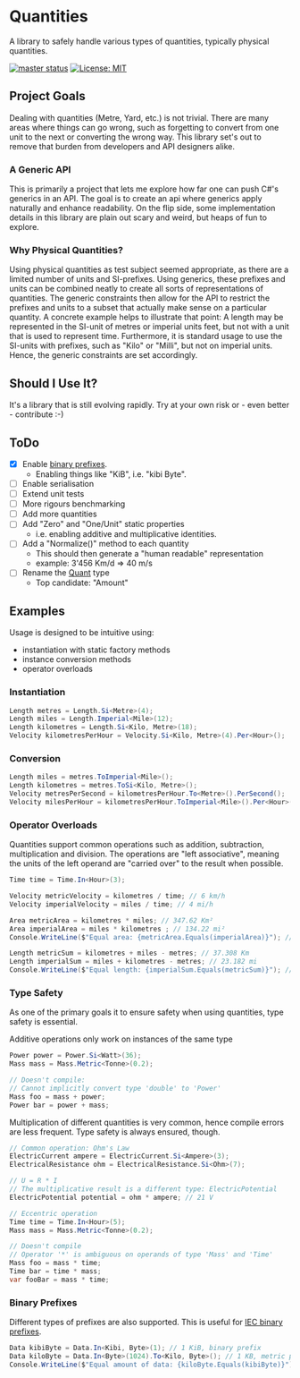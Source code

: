 # Quantities

A library to safely handle various types of quantities, typically physical quantities.

[![master status](https://github.com/atmoos/Quantities/actions/workflows/dotnet.yml/badge.svg)](https://github.com/atmoos/Quantities/actions/workflows/dotnet.yml)
[![License: MIT](https://img.shields.io/badge/License-MIT-yellow.svg)](https://github.com/atmoos/Quantities/blob/master/LICENSE)

## Project Goals

Dealing with quantities (Metre, Yard, etc.) is not trivial. There are many areas where things can go wrong, such as forgetting to convert from one unit to the next or converting the wrong way.
This library set's out to remove that burden from developers and API designers alike.

### A Generic API

This is primarily a project that lets me explore how far one can push C#'s generics in an API. The goal is to create an api where generics apply naturally and enhance readability.
On the flip side, some implementation details in this library are plain out scary and weird, but heaps of fun to explore.

### Why Physical Quantities?

Using physical quantities as test subject seemed appropriate, as there are a limited number of units and SI-prefixes. Using generics, these prefixes and units can be combined neatly to create all sorts of representations of quantities. The generic constraints then allow for the API to restrict the prefixes and units to a subset that actually make sense on a particular quantity.
A concrete example helps to illustrate that point: A length may be represented in the SI-unit of metres or imperial units feet, but not with a unit that is used to represent time. Furthermore, it is standard usage to use the SI-units with prefixes, such as "Kilo" or "Milli", but not on imperial units. Hence, the generic constraints are set accordingly.

## Should I Use It?

It's a library that is still evolving rapidly. Try at your own risk or - even better - contribute :-)

## ToDo

- [x] Enable [binary prefixes](https://en.wikipedia.org/wiki/Binary_prefix).
  - Enabling things like "KiB", i.e. "kibi Byte".
- [ ] Enable serialisation
- [ ] Extend unit tests
- [ ] More rigours benchmarking
- [ ] Add more quantities
- [ ] Add "Zero" and "One/Unit" static properties
  - i.e. enabling additive and multiplicative identities.
- [ ] Add a "Normalize()" method to each quantity
  - This should then generate a "human readable" representation
  - example: 3'456 Km/d => 40 m/s
- [ ] Rename the [Quant](quantities/measures/Quant.cs) type
  - Top candidate: "Amount"

## Examples

Usage is designed to be intuitive using:

- instantiation with static factory methods
- instance conversion methods
- operator overloads

### Instantiation

```csharp
Length metres = Length.Si<Metre>(4);
Length miles = Length.Imperial<Mile>(12);
Length kilometres = Length.Si<Kilo, Metre>(18);
Velocity kilometresPerHour = Velocity.Si<Kilo, Metre>(4).Per<Hour>();
```

### Conversion

```csharp
Length miles = metres.ToImperial<Mile>();
Length kilometres = metres.ToSi<Kilo, Metre>();
Velocity metresPerSecond = kilometresPerHour.To<Metre>().PerSecond();
Velocity milesPerHour = kilometresPerHour.ToImperial<Mile>().Per<Hour>();
```

### Operator Overloads

Quantities support common operations such as addition, subtraction, multiplication and division. The operations are "left associative", meaning the units of the left operand are "carried over" to the result when possible.

```csharp
Time time = Time.In<Hour>(3);

Velocity metricVelocity = kilometres / time; // 6 km/h
Velocity imperialVelocity = miles / time; // 4 mi/h

Area metricArea = kilometres * miles; // 347.62 Km²
Area imperialArea = miles * kilometres ; // 134.22 mi²
Console.WriteLine($"Equal area: {metricArea.Equals(imperialArea)}"); // Equal area: True

Length metricSum = kilometres + miles - metres; // 37.308 Km
Length imperialSum = miles + kilometres - metres; // 23.182 mi
Console.WriteLine($"Equal length: {imperialSum.Equals(metricSum)}"); // Equal length: True
```

### Type Safety

As one of the primary goals it to ensure safety when using quantities, type safety is essential.

Additive operations only work on instances of the same type

```csharp
Power power = Power.Si<Watt>(36);
Mass mass = Mass.Metric<Tonne>(0.2);

// Doesn't compile:
// Cannot implicitly convert type 'double' to 'Power'
Mass foo = mass + power;
Power bar = power + mass;
```

Multiplication of different quantities is very common, hence compile errors are less frequent. Type safety is always ensured, though.

```csharp
// Common operation: Ohm's Law
ElectricCurrent ampere = ElectricCurrent.Si<Ampere>(3);
ElectricalResistance ohm = ElectricalResistance.Si<Ohm>(7);

// U = R * I
// The multiplicative result is a different type: ElectricPotential
ElectricPotential potential = ohm * ampere; // 21 V

// Eccentric operation
Time time = Time.In<Hour>(5);
Mass mass = Mass.Metric<Tonne>(0.2);

// Doesn't compile
// Operator '*' is ambiguous on operands of type 'Mass' and 'Time'
Mass foo = mass * time;
Time bar = time * mass;
var fooBar = mass * time;
```

### Binary Prefixes

Different types of prefixes are also supported. This is useful for [IEC binary prefixes](https://en.wikipedia.org/wiki/Binary_prefix).

```csharp
Data kibiByte = Data.In<Kibi, Byte>(1); // 1 KiB, binary prefix
Data kiloByte = Data.In<Byte>(1024).To<Kilo, Byte>(); // 1 KB, metric prefix
Console.WriteLine($"Equal amount of data: {kiloByte.Equals(kibiByte)}"); // Equal amount of data: True
```
